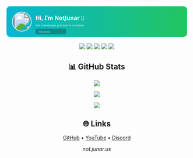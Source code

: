 <p align="center">
  <svg width="100%" height="220" viewBox="0 0 1200 220" xmlns="http://www.w3.org/2000/svg" role="img" aria-labelledby="title desc">
    <title id="title">muhaw</title>
    <desc id="desc">test</desc>
    <defs>
      <linearGradient id="grad" x1="0%" y1="0%" x2="100%" y2="0%">
        <stop offset="0%" stop-color="#06b6d4"/>
        <stop offset="100%" stop-color="#22c55e"/>
      </linearGradient>
      <clipPath id="avatarClip">
        <circle cx="110" cy="110" r="60"/>
      </clipPath>
    </defs>
    <rect x="10" y="10" rx="24" ry="24" width="1180" height="200" fill="url(#grad)"/>
    <g>
      <image x="50" y="50" width="120" height="120" href="https://avatars.githubusercontent.com/u/156241192?v=4" clip-path="url(#avatarClip)"/>
      <circle cx="110" cy="110" r="62" fill="none" stroke="rgba(255,255,255,0.85)" stroke-width="4"/>
    </g>
    <g>
      <text x="200" y="100" fill="#ffffff" font-family="Segoe UI, Inter, Arial, sans-serif" font-weight="700" font-size="36">Hi, I’m NotJunar 👋</text>
      <text x="200" y="140" fill="rgba(255,255,255,0.95)" font-family="Segoe UI, Inter, Arial, sans-serif" font-size="18">Not a developer, just love to complain.</text>
      <a href="https://not.junar.us">
        <rect x="200" y="156" rx="10" ry="10" width="200" height="36" fill="rgba(0,0,0,0.25)"/>
        <text x="220" y="180" fill="#ffffff" font-family="Segoe UI, Inter, Arial, sans-serif" font-size="14">not.junar.us</text>
      </a>
    </g>
  </svg>
</p>

<p align="center">
  <img src="https://img.shields.io/github/followers/junarplaysmc?style=for-the-badge&logo=github&label=Followers" />
  <img src="https://komarev.com/ghpvc/?username=junarplaysmc&style=for-the-badge&label=Profile+Views" />
  <img src="https://img.shields.io/github/commit-activity/m/junarplaysmc?style=for-the-badge&label=Commits" />
  <img src="https://custom-icon-badges.demolab.com/youtube/channel/subscribers/UCwJu1JDskH0ciFZ6atGNAiw?color=%23E05D44&label=SUBSCRIBERS&logo=video&logoColor=white&style=for-the-badge" />
  <a href="https://dsc.gg/chunks"><img src="https://img.shields.io/discord/1401421947254083754?label=Discord%20Members&logo=discord&style=for-the-badge&color=5865F2" /></a>
</p>

<h2 align="center">📊 GitHub Stats</h2>
<p align="center">
  <img src="https://github-readme-stats.vercel.app/api?username=junarplaysmc&show_icons=true&theme=radical" />
</p>
<p align="center">
  <img src="https://github-readme-streak-stats.herokuapp.com?user=junarplaysmc&theme=radical&hide_border=true" />
</p>
<p align="center">
  <img src="https://github-readme-stats.vercel.app/api/top-langs/?username=junarplaysmc&layout=compact&theme=radical" />
</p>

<h2 align="center">🌐 Links</h2>
<p align="center">
  <a href="https://github.com/junarplaysmc">GitHub</a> •
  <a href="https://youtube.com/@iijunar">YouTube</a> •
  <a href="https://dsc.gg/chunks">Discord</a>
</p>

<p align="center"><i>not.junar.us</i></p>
